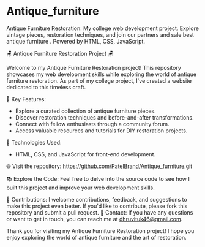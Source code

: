 # Antique_furniture
Antique Furniture Restoration: My college web development project. Explore vintage pieces, restoration techniques, and join our partners and sale best antique furniture . Powered by HTML, CSS, JavaScript.


🪑 Antique Furniture Restoration Project 🪑

Welcome to my Antique Furniture Restoration project! This repository showcases my web development skills while exploring the world of antique furniture restoration. As part of my college project, I've created a website dedicated to this timeless craft.

🌟 Key Features:
- Explore a curated collection of antique furniture pieces.
- Discover restoration techniques and before-and-after transformations.
- Connect with fellow enthusiasts through a community forum.
- Access valuable resources and tutorials for DIY restoration projects.

🚀 Technologies Used:
- HTML, CSS, and JavaScript for front-end development.

🌐 Visit the repository:
https://github.com/PatelBrand/Antique_furniture.git

📚 Explore the Code:
Feel free to delve into the source code to see how I built this project and improve your web development skills.

🙌 Contributions:
I welcome contributions, feedback, and suggestions to make this project even better. If you'd like to contribute, please fork this repository and submit a pull request.
📧 Contact:
If you have any questions or want to get in touch, you can reach me at dhruvituk46@gmail.com.

Thank you for visiting my Antique Furniture Restoration project! I hope you enjoy exploring the world of antique furniture and the art of restoration.
